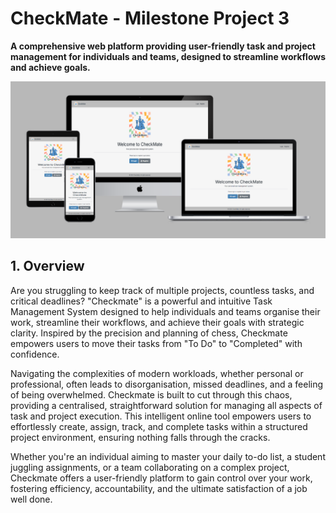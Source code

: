 # CheckMate - Milestone Project 3

**A comprehensive web platform providing user-friendly task and project management for individuals and teams, designed to streamline workflows and achieve goals.**

![Responsive Mockup](assets/readme/mockup.png)

## 1. Overview

Are you struggling to keep track of multiple projects, countless tasks, and critical deadlines? "Checkmate" is a powerful and intuitive Task Management System designed to help individuals and teams organise their work, streamline their workflows, and achieve their goals with strategic clarity. Inspired by the precision and planning of chess, Checkmate empowers users to move their tasks from "To Do" to "Completed" with confidence.

Navigating the complexities of modern workloads, whether personal or professional, often leads to disorganisation, missed deadlines, and a feeling of being overwhelmed. Checkmate is built to cut through this chaos, providing a centralised, straightforward solution for managing all aspects of task and project execution. This intelligent online tool empowers users to effortlessly create, assign, track, and complete tasks within a structured project environment, ensuring nothing falls through the cracks.

Whether you're an individual aiming to master your daily to-do list, a student juggling assignments, or a team collaborating on a complex project, Checkmate offers a user-friendly platform to gain control over your work, fostering efficiency, accountability, and the ultimate satisfaction of a job well done.
